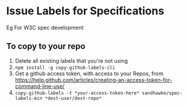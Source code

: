 # Issue Labels for Specifications

Eg For W3C spec development

## To copy to your repo

1.  Delete all existing labels that you're not using
2.  `npm install -g copy-github-labels-cli`
3.  Get a github access token, with access to your Repos, from https://help.github.com/articles/creating-an-access-token-for-command-line-use/
4. `copy-github-labels -t *your-access-token-here* sandhawke/spec-labels-min *dest-user/dest-repo*`

